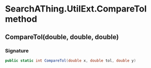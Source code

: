 # SearchAThing.UtilExt.CompareTol method
## CompareTol(double, double, double)
### Signature
```csharp
public static int CompareTol(double x, double tol, double y)
```
